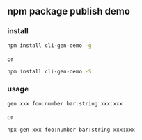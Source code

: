 ## npm package publish demo

### install

```bash
npm install cli-gen-demo -g
```

or

```bash
npm install cli-gen-demo -S
```

### usage

```bash
gen xxx foo:number bar:string xxx:xxx
```

or

```bash
npx gen xxx foo:number bar:string xxx:xxx
```
